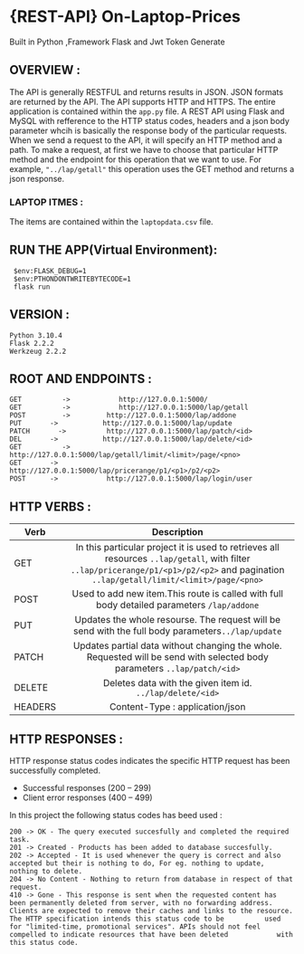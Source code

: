 # {REST-API} On-Laptop-Prices
Built in Python ,Framework Flask and Jwt Token Generate
## OVERVIEW :
The API is generally RESTFUL and returns results in JSON. JSON formats are returned by the API.
The API supports HTTP and HTTPS. 
The entire application is contained within the `app.py` file.
A REST API using Flask and MySQL with refference to the HTTP status codes,
headers and a json body parameter whcih is basically the response body of the particular requests.
When we send a request to the API, it will specify an HTTP method and a path.
To make a request, at first we have to choose that particular HTTP method and the endpoint for this operation that we want to use.
For example, `"../lap/getall"` this operation uses the GET method and returns a json response.

### LAPTOP ITMES :
The items are contained within the `laptopdata.csv` file.

## RUN THE APP(Virtual Environment): 
``` 
 $env:FLASK_DEBUG=1
 $env:PTHONDONTWRITEBYTECODE=1
 flask run
```
## VERSION :
```
Python 3.10.4
Flask 2.2.2
Werkzeug 2.2.2
```
## ROOT AND ENDPOINTS :
```
GET 	     ->     	   http://127.0.0.1:5000/
GET 	     -> 	       http://127.0.0.1:5000/lap/getall
POST	     ->	        http://127.0.0.1:5000/lap/addone
PUT	      ->     	   http://127.0.0.1:5000/lap/update
PATCH	    ->	        http://127.0.0.1:5000/lap/patch/<id>                   
DEL	      ->     	   http://127.0.0.1:5000/lap/delete/<id>
GET 	     ->        	http://127.0.0.1:5000/lap/getall/limit/<limit>/page/<pno>
GET	      ->	        http://127.0.0.1:5000/lap/pricerange/p1/<p1>/p2/<p2> 
POST      ->	        http://127.0.0.1:5000/lap/login/user
```
## HTTP VERBS :
| Verb          | Description   | 
| ------------- |:-------------:| 
|  GET	        |In this particular project it is used to retrieves all resources `..lap/getall`, with filter                                         `..lap/pricerange/p1/<p1>/p2/<p2>` and pagination `..lap/getall/limit/<limit>/page/<pno>`|  
|  POST         | Used to add new item.This route is called with full body detailed parameters `/lap/addone`|  
|  PUT          | Updates the whole resourse. The request will be send with the full body parameters`../lap/update` |  
|  PATCH	       |Updates partial data without changing the whole. Requested will be send with selected body parameters                                  `..lap/patch/<id>`|  
|  DELETE       |	Deletes data with the given item id. `../lap/delete/<id>`|  
|  HEADERS      | Content-Type : application/json |  

## HTTP RESPONSES :
HTTP response status codes indicates the specific HTTP request has been successfully completed.
- Successful responses (200 – 299)
- Client error responses (400 – 499)

In this project the following status codes has beed used :
```
200 -> OK - The query executed succesfully and completed the required task.
201 -> Created - Products has been added to database succesfully.
202 -> Accepted - It is used whenever the query is correct and also accepted but their is nothing to do, For eg. nothing to update,          nothing to delete.
204 -> No Content - Nothing to return from database in respect of that request.
410 -> Gone - This response is sent when the requested content has been permanently deleted from server, with no forwarding address.        Clients are expected to remove their caches and links to the resource. The HTTP specification intends this status code to be          used for "limited-time, promotional services". APIs should not feel compelled to indicate resources that have been deleted            with this status code.
```
